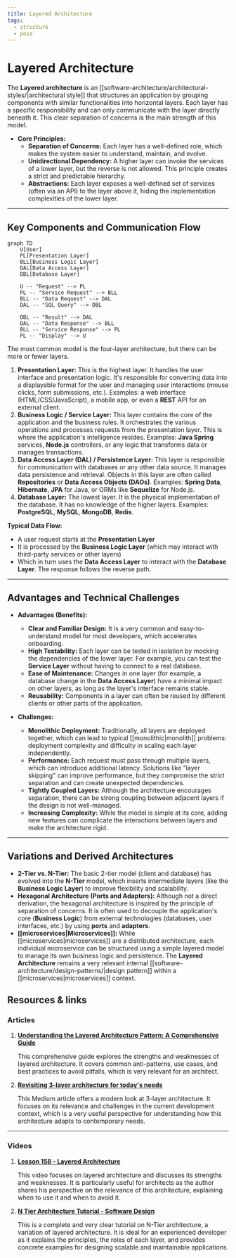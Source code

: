 ```yaml
---
title: Layered Architecture
tags:
  - structure
  - posa
---
```

# Layered Architecture

The **Layered architecture** is an [[software-architecture/architectural-styles/|architectural style]] that structures an application by grouping components with similar functionalities into horizontal layers. Each layer has a specific responsibility and can only communicate with the layer directly beneath it. This clear separation of concerns is the main strength of this model.

* **Core Principles:**
    * **Separation of Concerns:** Each layer has a well-defined role, which makes the system easier to understand, maintain, and evolve.
    * **Unidirectional Dependency:** A higher layer can invoke the services of a lower layer, but the reverse is not allowed. This principle creates a strict and predictable hierarchy.
    * **Abstractions:** Each layer exposes a well-defined set of services (often via an API) to the layer above it, hiding the implementation complexities of the lower layer.

---

## Key Components and Communication Flow

```mermaid
graph TD
    U[User]
    PL[Presentation Layer]
    BLL[Business Logic Layer]
    DAL[Data Access Layer]
    DBL[Database Layer]

    U -- "Request" --> PL
    PL -- "Service Request" --> BLL
    BLL -- "Data Request" --> DAL
    DAL -- "SQL Query" --> DBL

    DBL -- "Result" --> DAL
    DAL -- "Data Response" --> BLL
    BLL -- "Service Response" --> PL
    PL -- "Display" --> U
```

The most common model is the four-layer architecture, but there can be more or fewer layers.

1.  **Presentation Layer:** This is the highest layer. It handles the user interface and presentation logic. It's responsible for converting data into a displayable format for the user and managing user interactions (mouse clicks, form submissions, etc.). Examples: a web interface (HTML/CSS/JavaScript), a mobile app, or even a **REST** API for an external client.
2.  **Business Logic / Service Layer:** This layer contains the core of the application and the business rules. It orchestrates the various operations and processes requests from the presentation layer. This is where the application's intelligence resides. Examples: **Java Spring** services, **Node.js** controllers, or any logic that transforms data or manages transactions.
3.  **Data Access Layer (DAL) / Persistence Layer:** This layer is responsible for communication with databases or any other data source. It manages data persistence and retrieval. Objects in this layer are often called **Repositories** or **Data Access Objects (DAOs)**. Examples: **Spring Data**, **Hibernate**, **JPA** for Java, or ORMs like **Sequelize** for Node.js.
4.  **Database Layer:** The lowest layer. It is the physical implementation of the database. It has no knowledge of the higher layers. Examples: **PostgreSQL**, **MySQL**, **MongoDB**, **Redis**.

**Typical Data Flow:** 

- A user request starts at the **Presentation Layer**
- It is processed by the **Business Logic Layer** (which may interact with third-party services or other layers)
- Which in turn uses the **Data Access Layer** to interact with the **Database Layer**. The response follows the reverse path.

---

## Advantages and Technical Challenges

* **Advantages (Benefits):**
    * **Clear and Familiar Design:** It is a very common and easy-to-understand model for most developers, which accelerates onboarding.
    * **High Testability:** Each layer can be tested in isolation by mocking the dependencies of the lower layer. For example, you can test the **Service Layer** without having to connect to a real database.
    * **Ease of Maintenance:** Changes in one layer (for example, a database change in the **Data Access Layer**) have a minimal impact on other layers, as long as the layer's interface remains stable.
    * **Reusability:** Components in a layer can often be reused by different clients or other parts of the application.

* **Challenges:**
    * **Monolithic Deployment:** Traditionally, all layers are deployed together, which can lead to typical [[monolithic|monolith]] problems: deployment complexity and difficulty in scaling each layer independently.
    * **Performance:** Each request must pass through multiple layers, which can introduce additional latency. Solutions like "layer skipping" can improve performance, but they compromise the strict separation and can create unexpected dependencies.
    * **Tightly Coupled Layers:** Although the architecture encourages separation, there can be strong coupling between adjacent layers if the design is not well-managed.
    * **Increasing Complexity:** While the model is simple at its core, adding new features can complicate the interactions between layers and make the architecture rigid.

---

## Variations and Derived Architectures

* **2-Tier vs. N-Tier:** The basic 2-tier model (client and database) has evolved into the **N-Tier** model, which inserts intermediate layers (like the **Business Logic Layer**) to improve flexibility and scalability.
* **Hexagonal Architecture (Ports and Adapters):** Although not a direct derivation, the hexagonal architecture is inspired by the principle of separation of concerns. It is often used to decouple the application's core (**Business Logic**) from external technologies (databases, user interfaces, etc.) by using **ports** and **adapters**.
* **[[microservices|Microservices]]:** While [[microservices|microservices]] are a distributed architecture, each individual microservice can be structured using a simple layered model to manage its own business logic and persistence. The **Layered Architecture** remains a very relevant internal [[software-architecture/design-patterns/|design pattern]] within a [[microservices|microservices]] context.

## **Resources & links**

### **Articles**

1.  **[Understanding the Layered Architecture Pattern: A Comprehensive Guide](https://dev.to/yasmine_ddec94f4d4/understanding-the-layered-architecture-pattern-a-comprehensive-guide-1e2j)**

    This comprehensive guide explores the strengths and weaknesses of layered architecture. It covers common anti-patterns, use cases, and best practices to avoid pitfalls, which is very relevant for an architect.

2.  **[Revisiting 3-layer architecture for today's needs](https://medium.com/@albert.llousas/revisiting-3-layer-architecture-for-todays-needs-e190be8f49e5)**

    This Medium article offers a modern look at 3-layer architecture. It focuses on its relevance and challenges in the current development context, which is a very useful perspective for understanding how this architecture adapts to contemporary needs.

---

### **Videos**

1.  **[Lesson 158 - Layered Architecture](https://www.youtube.com/watch?v=Y9bKZCYxFuI)**

    This video focuses on layered architecture and discusses its strengths and weaknesses. It is particularly useful for architects as the author shares his perspective on the relevance of this architecture, explaining when to use it and when to avoid it.

2.  **[N Tier Architecture Tutorial - Software Design](https://www.youtube.com/watch?v=xJC7ItRoEbw)**

    This is a complete and very clear tutorial on N-Tier architecture, a variation of layered architecture. It is ideal for an experienced developer as it explains the principles, the roles of each layer, and provides concrete examples for designing scalable and maintainable applications.